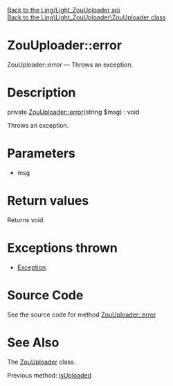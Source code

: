 [Back to the Ling/Light_ZouUploader api](https://github.com/lingtalfi/Light_ZouUploader/blob/master/doc/api/Ling/Light_ZouUploader.md)<br>
[Back to the Ling\Light_ZouUploader\ZouUploader class](https://github.com/lingtalfi/Light_ZouUploader/blob/master/doc/api/Ling/Light_ZouUploader/ZouUploader.md)


ZouUploader::error
================



ZouUploader::error — Throws an exception.




Description
================


private [ZouUploader::error](https://github.com/lingtalfi/Light_ZouUploader/blob/master/doc/api/Ling/Light_ZouUploader/ZouUploader/error.md)(string $msg) : void




Throws an exception.




Parameters
================


- msg

    


Return values
================

Returns void.


Exceptions thrown
================

- [Exception](http://php.net/manual/en/class.exception.php).&nbsp;







Source Code
===========
See the source code for method [ZouUploader::error](https://github.com/lingtalfi/Light_ZouUploader/blob/master/ZouUploader.php#L180-L183)


See Also
================

The [ZouUploader](https://github.com/lingtalfi/Light_ZouUploader/blob/master/doc/api/Ling/Light_ZouUploader/ZouUploader.md) class.

Previous method: [isUploaded](https://github.com/lingtalfi/Light_ZouUploader/blob/master/doc/api/Ling/Light_ZouUploader/ZouUploader/isUploaded.md)<br>

